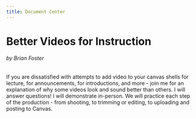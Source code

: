 ```yaml
---
title: Document Center
---
```


# Better Videos for Instruction
###### by Brian Foster

If you are dissatisfied with attempts to add video to your canvas shells for lecture, for announcements, for introductions, and more - join me for an explanation of why some videos look and sound better than others. I will answer questions! I will demonstrate in-person. We will practice each step of the production - from shooting, to trimming or editing, to uploading and posting to Canvas.
